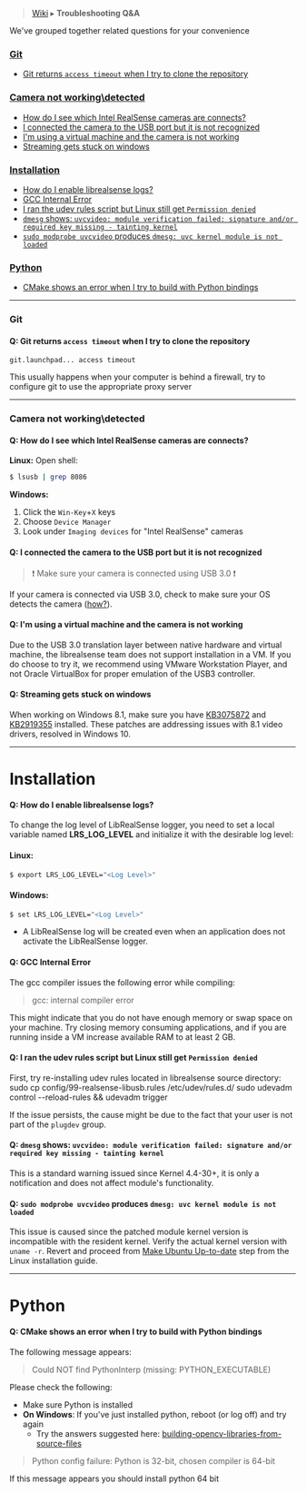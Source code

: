 > [Wiki](Home) ▸ **Troubleshooting Q&A**

We've grouped together related questions for your convenience 

### **[Git](#git)**
- [Git returns `access timeout` when I try to clone the repository](#q-git-returns-access-timeout-when-i-try-to-clone-the-repository)

### **[Camera not working\detected](#camera-not-working-detected)**
- [How do I see which Intel RealSense cameras are connects?](#q-how-do-i-see-which-intel-realsense-cameras-are-connects)
- [I connected the camera to the USB port but it is not recognized](#q-i-connected-the-camera-to-the-usb-port-but-it-is-not-recognized)
- [I'm using a virtual machine and the camera is not working](#q-im-using-a-virtual-machine-and-the-camera-is-not-working)
- [Streaming gets stuck on windows](#q-streaming-gets-stuck-on-windows)

### **[Installation](#installation)**
- [How do I enable librealsense logs?](#q-how-do-i-enable-librealsense-logs)
- [GCC Internal Error](#q-gcc-internal-error)
- [I ran the udev rules script but Linux still get `Permission denied`](#q-i-ran-the-udev-rules-script-but-linux-still-get-permission-denied)
- [`dmesg` shows: `uvcvideo: module verification failed: signature and/or required key missing - tainting kernel`](#q-dmesg-shows-uvcvideo-module-verification-failed-signature-andor-required-key-missing---tainting-kernel)
- [`sudo modprobe uvcvideo` produces `dmesg: uvc kernel module is not loaded`](#q-sudo-modprobe-uvcvideo-produces-dmesg-uvc-kernel-module-is-not-loaded)

### **[Python](#python)**
  - [CMake shows an error when I try to build with Python bindings](#q-cmake-shows-an-error-when-i-try-to-build-with-python-bindings)


-----------------


### Git

#### __Q: Git returns `access timeout` when I try to clone the repository__

    git.launchpad... access timeout

This usually happens when your computer is behind a firewall, try to configure git to use the appropriate proxy server



-----------------

### Camera not working\detected


#### Q: How do I see which Intel RealSense cameras are connects?
**Linux:**
Open shell:
```bash
$ lsusb | grep 8086
```

**Windows:**
1. Click the `Win-Key`+`X` keys
2. Choose `Device Manager`
3. Look under `Imaging devices` for "Intel RealSense" cameras



#### Q: I connected the camera to the USB port but it is not recognized

> ❗️ Make sure your camera is connected using USB 3.0 ❗️ 

If your camera is connected via USB 3.0, check to make sure your OS detects the camera ([how?](#q-how-do-i-see-which-intel-realsense-cameras-are-connects)).


#### Q: I'm using a virtual machine and the camera is not working

Due to the USB 3.0 translation layer between native hardware and virtual machine, the librealsense team does not support installation in a VM. If you do choose to try it, we recommend using VMware Workstation Player, and not Oracle VirtualBox for proper emulation of the USB3 controller.

#### Q: Streaming gets stuck on windows

When working on Windows 8.1, make sure you have [KB3075872](https://support.microsoft.com/en-us/kb/3075872) and [KB2919355](https://support.microsoft.com/en-us/kb/2919355) installed. These patches are addressing issues with 8.1 video drivers, resolved in Windows 10.


-----------------

Installation
====================

#### Q: How do I enable librealsense logs?
To change the log level of LibRealSense logger, you need to set a local variable named **LRS_LOG_LEVEL**
and initialize it with the desirable log level:

#### **Linux:**
```bash
$ export LRS_LOG_LEVEL="<Log Level>"
```

#### **Windows:**
```bash
$ set LRS_LOG_LEVEL="<Log Level>"
```
- A LibRealSense log will be created even when an application does not activate the LibRealSense logger.


#### Q: GCC Internal Error

The gcc compiler issues the following error while compiling:

> gcc: internal compiler error

This might indicate that you do not have enough memory or swap space on your machine. Try closing memory consuming applications, and if you are running inside a VM increase available RAM to at least 2 GB.

#### Q: I ran the udev rules script but Linux still get `Permission denied`

First, try re-installing udev rules located in librealsense source directory:
    sudo cp config/99-realsense-libusb.rules /etc/udev/rules.d/
    sudo udevadm control --reload-rules && udevadm trigger

If the issue persists, the cause might be due to the fact that your user is not part of the `plugdev` group.


#### Q: `dmesg` shows: `uvcvideo: module verification failed: signature and/or required key missing - tainting kernel`

This is a standard warning issued since Kernel 4.4-30+, it is only a notification and does not affect module's functionality.

#### Q: `sudo modprobe uvcvideo` produces `dmesg: uvc kernel module is not loaded`

This issue is caused since the patched module kernel version is incompatible with the resident kernel.
Verify the actual kernel version with `uname -r`.
Revert and proceed from [Make Ubuntu Up-to-date](../doc/installation.md#make-ubuntu-up-to-date) step from the Linux installation guide.

-----------------

Python
====================

#### Q: CMake shows an error when I try to build with Python bindings
The following message appears:

>  Could NOT find PythonInterp (missing: PYTHON_EXECUTABLE)

Please check the following:
- Make sure Python is installed
- **On Windows**: If you've just installed python, reboot (or log off) and try again
  - Try the answers suggested here: [building-opencv-libraries-from-source-files](https://stackoverflow.com/questions/9119253/building-opencv-libraries-from-source-files)


>   Python config failure: Python is 32-bit, chosen compiler is 64-bit

If this message appears you should install python 64 bit

